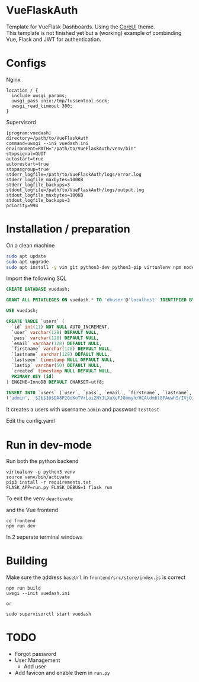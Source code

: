 # VueFlaskAuth
Template for VueFlask Dashboards. Using the [CoreUI](https://coreui.io/vue/) theme.  
This template is not finished yet but a (working) example of combinding Vue, Flask and JWT for authentication.

# Configs
Nginx
```
location / {
  include uwsgi_params;
  uwsgi_pass unix:/tmp/tussentool.sock;
  uwsgi_read_timeout 300;
}
```

Supervisord
```
[program:vuedash]
directory=/path/to/VueFlaskAuth
command=uwsgi --ini vuedash.ini
environment=PATH="/path/to/VueFlaskAuth/venv/bin"
stopsignal=QUIT
autostart=true
autorestart=true
stopasgroup=true
stderr_logfile=/path/to/VueFlaskAuth/logs/error.log
stderr_logfile_maxbytes=100KB
stderr_logfile_backups=3
stdout_logfile=/path/to/VueFlaskAuth/logs/output.log
stdout_logfile_maxbytes=100KB
stdout_logfile_backups=3
priority=998
```

# Installation / preparation

On a clean machine
```bash
sudo apt update
sudo apt upgrade
sudo apt install -y vim git python3-dev python3-pip virtualenv npm nodejs libmariadbclient-dev uwsgi supervisor python3-flask uwsgi-plugin-python
```

Import the following SQL
```sql
CREATE DATABASE vuedash;

GRANT ALL PRIVILEGES ON vuedash.* TO 'dbuser'@'localhost' IDENTIFIED BY 'password1234';

USE vuedash;

CREATE TABLE `users` (
  `id` int(11) NOT NULL AUTO_INCREMENT,
  `user` varchar(128) DEFAULT NULL,
  `pass` varchar(128) DEFAULT NULL,
  `email` varchar(128) DEFAULT NULL,
  `firstname` varchar(128) DEFAULT NULL,
  `lastname` varchar(128) DEFAULT NULL,
  `lastseen` timestamp NULL DEFAULT NULL,
  `lastip` varchar(50) DEFAULT NULL,
  `created` timestamp NULL DEFAULT NULL,
  PRIMARY KEY (id)
) ENGINE=InnoDB DEFAULT CHARSET=utf8;

INSERT INTO `users` (`user`, `pass`, `email`, `firstname`, `lastname`, `created`) VALUES 
('admin', '$2b$10$DA8P2QoKoTVrLoi2NYJLXuXeFJ8mmyh/HCAtdm6t8FAuwhS/IVjOi', 'example@example.org', 'Admin', 'User', '2018-11-11 10:36:45');

```
It creates a users with username `admin` and password `testtest`

Edit the config.yaml

# Run in dev-mode

Run both the python backend
```shell
virtualenv -p python3 venv
source venv/bin/activate
pip3 install -r requirements.txt
FLASK_APP=run.py FLASK_DEBUG=1 flask run
```
To exit the venv `deactivate`

and the Vue frontend
```shell
cd frontend
npm run dev
```

In 2 seperate terminal windows

# Building
Make sure the address `baseUrl` in `frontend/src/store/index.js` is correct
```shell
npm run build
uwsgi --init vuedash.ini

or

sudo supervisorctl start vuedash
```

# TODO
* Forgot password
* User Management
  * Add user
* Add favicon and enable them in `run.py`